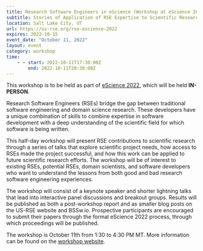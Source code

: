 ```yaml
---
title: Research Software Engineers in eScience (Workshop at eScience 2022)
subtitle: Stories of Application of RSE Expertise to Scientific Research
location: Salt Lake City, UT
url: https://us-rse.org/rse-escience-2022
expires: 2022-10-15
event_date: "October 11, 2022"
layout: event
category: workshop
time:
    - - start: 2022-10-11T17:30:00Z
        end: 2022-10-11T20:30:00Z
---
```


This workshop is to be held as part of [eScience 2022](https://www.escience-conference.org/2022/),
which will be held **IN-PERSON**.

Research Software Engineers (RSEs) bridge the gap between traditional software
engineering and domain science research. These developers have a unique
combination of skills to combine expertise in software development with a
deep understanding of the scientific field for which software is being written.

This half-day workshop will present RSE contributions to scientific research through
a series of talks that explore scientific project needs, how access to RSEs
made the project successful, and how this work can be applied to future
scientific research efforts. The workshop will be of interest to existing
RSEs, potential RSEs, domain scientists, and software developers who want
to understand the lessons from both good and bad research software
engineering experiences.

The workshop will consist of a keynote speaker and shorter lightning talks
that lead into interactive panel discussions and breakout groups. Results
will be published as both a post-workshop report and as smaller blog posts
on the US-RSE website and BSSw.io. Prospective participants are encouraged
to submit their papers through the formal eScience 2022 process, through
which proceedings will be published.

The workshop is October 11th from 1:30 to 4:30 PM MT.
More information can be found on the
[workshop website](https://us-rse.org/rse-escience-2022).
